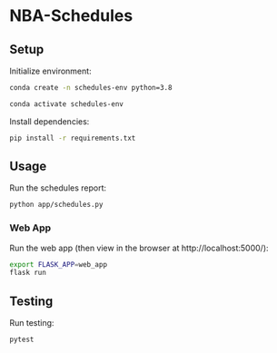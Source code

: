 # NBA-Schedules

## Setup

Initialize environment:
```sh
conda create -n schedules-env python=3.8
```

```sh
conda activate schedules-env
```

Install dependencies:
```sh
pip install -r requirements.txt
```


## Usage

Run the schedules report:
```sh
python app/schedules.py
```

### Web App

Run the web app (then view in the browser at http://localhost:5000/):

```sh
export FLASK_APP=web_app
flask run
```

## Testing

Run testing:

```sh 
pytest
```